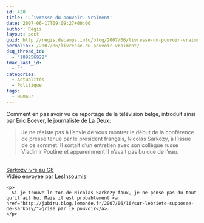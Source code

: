 ```yaml
---
id: 428
title: 'L’ivresse du pouvoir. Vraiment'
date: 2007-06-17T09:09:27+00:00
author: Régis
layout: post
guid: http://regis.decamps.info/blog/2007/06/livresse-du-pouvoir-vraiment/
permalink: /2007/06/livresse-du-pouvoir-vraiment/
dsq_thread_id:
  - "189256922"
tmac_last_id:
  - ""
categories:
  - Actualités
  - Politique
tags:
  - Humour
---
```

Comment en pas avoir vu ce reportage de la télévision belge, introduit ainsi par Eric Boever, le journaliste de La Deux:

> Je ne résiste pas à l’envie de vous montrer le début de la conférence de presse tenue par le président français, Nicolas Sarkozy, à l’issue de ce sommet. Il sortait d’un entretien avec son collègue russe Vladimir Poutine et apparemment il n’avait pas bu que de l’eau.

<div style="width:320px;text-align:left;">
  <p>
    <br /><span style="margin-top:0px;"><a href="http://www.dailymotion.com/video/x27s4a_sarkozy-ivre-au-g8">Sarkozy ivre au G8</a><br />Vidéo envoyée par <a href="http://www.dailymotion.com/LesInsoumis">LesInsoumis</a><br /></span></div> 
    
    <p>
      Si je trouve le ton de Nicolas Sarkozy faux, je ne pense pas du tout qu’il ait bu. Mais il est probablement <a href="http://jabiru.blog.lemonde.fr/2007/06/16/sur-lebriete-supposee-de-sarkozy/">grisé par le pouvoir</a>.
    </p>

